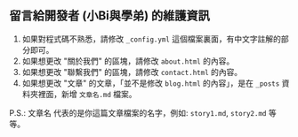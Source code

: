 ## 留言給開發者 (小Bi與學弟) 的維護資訊

1. 如果對程式碼不熟悉，請修改 `_config.yml` 這個檔案裏面，有中文字註解的部分即可。
2. 如果想更改 "關於我們" 的區塊，請修改 `about.html` 的內容。
3. 如果想更改 "聯繫我們" 的區塊，請修改 `contact.html` 的內容。
4. 如果想更改 "文章" 的文章，「並不是修改 `blog.html` 的內容」，是在 `_posts` 資料夾裡面，新增 `文章名.md` 檔案。

P.S.: 文章名 代表的是你這篇文章檔案的名字，例如: `story1.md`, `story2.md` 等等。
